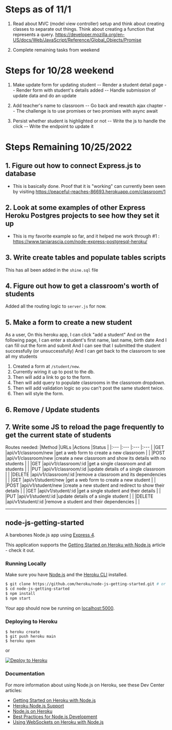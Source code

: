 # Steps as of 11/1

1. Read about MVC (model view controller) setup and think about creating classes to separate out things. Think about creating a function that represents a query. https://developer.mozilla.org/en-US/docs/Web/JavaScript/Reference/Global_Objects/Promise

2. Complete remaining tasks from weekend 

# Steps for 10/28 weekend 

1. Make update form for updating student 
-- Render a student detail page 
-- Render form with student's details added 
-- Handle submission of update data and do an update 

2. Add teacher's name to classroom 
-- Go back and rewatch ajax chapter
-- The challenge is to use promises or two promises with async await 

3. Persist whether student is highlighted or not 
-- Write the js to handle the click 
-- Write the endpoint to update it 



# Steps Remaining 10/25/2022

## 1. Figure out how to connect Express.js to database 
- This is basically done. Proof that it is "working" can currently been seen by visiting 
https://peaceful-reaches-86693.herokuapp.com/classroom/1

## 2. Look at some examples of other Express Heroku Postgres projects to see how they set it up
- This is my favorite example so far, and it helped me work through #1 : https://www.taniarascia.com/node-express-postgresql-heroku/

## 3. Write create tables and populate tables scripts 
This has all been added in the `shine.sql` file 

## 4. Figure out how to get a classroom's worth of students
Added all the routing logic to `server.js` for now. 

## 5. Make a form to create a new student 
  As a user, 
  On this heroku app, 
  I can click "add a student"
  And on the following page, 
  I can enter a student's first name, last name, birth date 
  And I can fill out the form and submit 
  And I can see that I submitted the student successfully (or unsuccessfully) 
  And I can get back to the classroom to see all my students 

1. Created a form at `/student/new`. 
2. Currently wiring it up to post to the db. 
3. Then will add a link to go to the form. 
4. Then will add query to populate classrooms in the classroom dropdown. 
5. Then will add validation logic so you can't post the same student twice. 
6. Then will style the form. 

## 6. Remove / Update students 


## 7. Write some JS to reload the page frequently to get the current state of students 



Routes needed: 
|Method     |URLs                     |Actions                                                        |Status |
|:---       |:---                     |:---                                                           |:---   |
|GET        |api/v1/classroom/new     |get a web form to create a new classroom                       |       |
|POST       |api/v1/classroom/new     |create a new classroom and show its details with no students   |       |
|GET        |api/v1/classroom/:id     |get a single classroom and all students                        |       |
|PUT        |api/v1/classroom/:id     |update details of a single classroom                           |       |
|DELETE     |api/v1/classroom/:id     |remove a classroom and its dependencies                        |       |
|GET        |api/v1/student/new       |get a web form to create a new student                         |       |
|POST       |api/v1/student/new       |create a new student and redirect to show their details        |       |
|GET        |api/v1/student/:id       |get a single student and their details                         |       |
|PUT        |api/v1/student/:id       |update details of a single student                             |       |
|DELETE     |api/v1/student/:id       |remove a student and their dependencies                        |       |


-----------

## node-js-getting-started

A barebones Node.js app using [Express 4](http://expressjs.com/).

This application supports the [Getting Started on Heroku with Node.js](https://devcenter.heroku.com/articles/getting-started-with-nodejs) article - check it out.

### Running Locally

Make sure you have [Node.js](http://nodejs.org/) and the [Heroku CLI](https://cli.heroku.com/) installed.

```sh
$ git clone https://github.com/heroku/node-js-getting-started.git # or clone your own fork
$ cd node-js-getting-started
$ npm install
$ npm start
```

Your app should now be running on [localhost:5000](http://localhost:5000/).

### Deploying to Heroku

```
$ heroku create
$ git push heroku main
$ heroku open
```
or

[![Deploy to Heroku](https://www.herokucdn.com/deploy/button.svg)](https://heroku.com/deploy)

### Documentation

For more information about using Node.js on Heroku, see these Dev Center articles:

- [Getting Started on Heroku with Node.js](https://devcenter.heroku.com/articles/getting-started-with-nodejs)
- [Heroku Node.js Support](https://devcenter.heroku.com/articles/nodejs-support)
- [Node.js on Heroku](https://devcenter.heroku.com/categories/nodejs)
- [Best Practices for Node.js Development](https://devcenter.heroku.com/articles/node-best-practices)
- [Using WebSockets on Heroku with Node.js](https://devcenter.heroku.com/articles/node-websockets)
